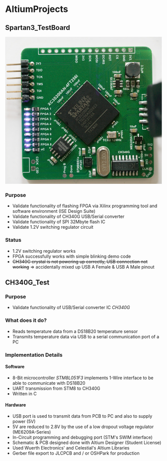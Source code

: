 # AltiumProjects

## Spartan3_TestBoard

<img src="Spartan3_TestBoard/pcb_with_led_counter_demo.jpg" width="640">

### Purpose
- Validate functionality of flashing FPGA via Xilinx programming tool and software environment (ISE Design Suite)
- Validate functionality of CH340G USB/Serial converter
- Validate functionality of SPI 32Mbyte flash IC
- Validate 1.2V switching regulator circuit

### Status
- 1.2V switching regulator works
- FPGA successfully works with simple blinking demo code
- <s>CH340G crystal is not powering up correctly, USB connection not working</s> => accidentally mixed up USB A Female & USB A Male pinout

## CH340G_Test

### Purpose
- Validate functionality of USB/Serial converter IC *CH340G*

### What does it do?
- Reads temperature data from a DS18B20 temperature sensor
- Transmits temperature data via USB to a serial communication port of a PC

### Implementation Details
#### Software
- 8-Bit microcontroller *STM8L051F3* implements 1-Wire interface to be able to communicate with DS18B20
- UART transmission from STM8 to CH340G
- Written in C
#### Hardware
- USB port is used to transmit data from PCB to PC and also to supply power (5V)
- 5V are reduced to 2.8V by the use of a low dropout voltage regulator (ME6209A-Series)
- In-Circuit programming and debugging port (STM's SWIM interface)
- Schematic & PCB designed done with Altium Designer (Student License) 
- Used Wuerth Electronics' and Celestial's Altium Libraries
- Gerber file export to JLCPCB and / or OSHPark for production
